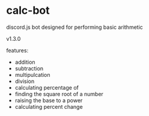 # calc-bot
discord.js bot designed for performing basic arithmetic

v1.3.0

features:
- addition
- subtraction
- multipulcation
- division
- calculating percentage of
- finding the square root of a number
- raising the base to a power
- calculating percent change  

